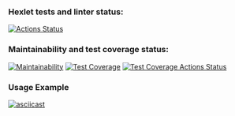 ### Hexlet tests and linter status:
[![Actions Status](https://github.com/an0de/frontend-project-46/actions/workflows/hexlet-check.yml/badge.svg)](https://github.com/an0de/frontend-project-46/actions)

### Maintainability and test coverage status:
[![Maintainability](https://api.codeclimate.com/v1/badges/d79bd5d44adf1f7e63ff/maintainability)](https://codeclimate.com/github/an0de/frontend-project-46/maintainability) [![Test Coverage](https://api.codeclimate.com/v1/badges/d79bd5d44adf1f7e63ff/test_coverage)](https://codeclimate.com/github/an0de/frontend-project-46/test_coverage) [![Test Coverage Actions Status](https://github.com/an0de/frontend-project-46/actions/workflows/cc-test-cov.yml/badge.svg)](https://github.com/an0de/frontend-project-46/actions)

### Usage Example
[![asciicast](https://asciinema.org/a/rLeOF6hse3d1tsKlPOg2SGZ8X.svg)](https://asciinema.org/a/rLeOF6hse3d1tsKlPOg2SGZ8X)
